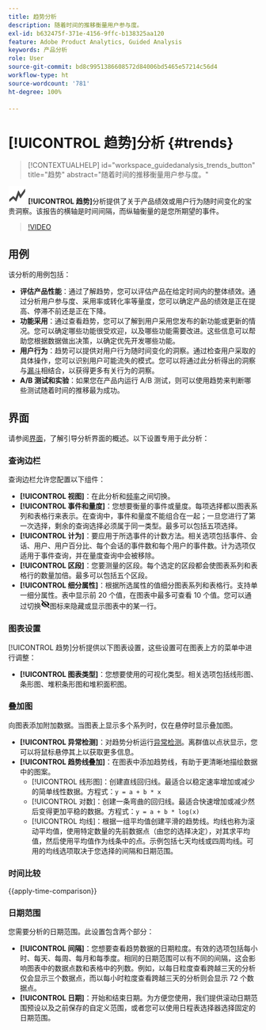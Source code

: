 ```yaml
---
title: 趋势分析
description: 随着时间的推移衡量用户参与度。
exl-id: b632475f-371e-4156-9ffc-b138325aa120
feature: Adobe Product Analytics, Guided Analysis
keywords: 产品分析
role: User
source-git-commit: bd8c9951386608572d84006bd5465e57214c56d4
workflow-type: ht
source-wordcount: '781'
ht-degree: 100%

---
```


# [!UICONTROL 趋势]分析 {#trends}

<!-- markdownlint-disable MD034 -->

>[!CONTEXTUALHELP]
>id="workspace_guidedanalysis_trends_button"
>title="趋势"
>abstract="随着时间的推移衡量用户参与度。"

<!-- markdownlint-enable MD034 -->

![GraphTrend](/help/assets/icons/GraphTrend.svg) **[!UICONTROL 趋势]**&#x200B;分析提供了关于产品绩效或用户行为随时间变化的宝贵洞察。该报告的横轴是时间间隔，而纵轴衡量的是您所期望的事件。


>[!VIDEO](https://video.tv.adobe.com/v/3421666/?quality=12&learn=on)

## 用例

该分析的用例包括：

* **评估产品性能**：通过了解趋势，您可以评估产品在给定时间内的整体绩效。通过分析用户参与度、采用率或转化率等量度，您可以确定产品的绩效是正在提高、停滞不前还是正在下降。
* **功能采用**：通过查看趋势，您可以了解到用户采用您发布的新功能或更新的情况。您可以确定哪些功能很受欢迎，以及哪些功能需要改进。这些信息可以帮助您根据数据做出决策，以确定优先开发哪些功能。
* **用户行为**：趋势可以提供对用户行为随时间变化的洞察。通过检查用户采取的具体操作，您可以识别用户可能流失的模式。您可以将通过此分析得出的洞察与[漏斗](funnel.md)相结合，以获得更多有关行为的洞察。
* **A/B 测试和实验**：如果您在产品内运行 A/B 测试，则可以使用趋势来判断哪些测试随着时间的推移最为成功。

## 界面

请参阅[界面](../overview.md#interface)，了解引导分析界面的概述。以下设置专用于此分析：

### 查询边栏

查询边栏允许您配置以下组件：

* **[!UICONTROL 视图]**：在此分析和[频率](frequency.md)之间切换。
* **[!UICONTROL 事件和量度]**：您想要衡量的事件或量度。每项选择都以图表系列和表格行来表示。在查询中，事件和量度不能组合在一起；一旦您进行了第一次选择，剩余的查询选择必须属于同一类型。最多可以包括五项选择。
* **[!UICONTROL 计为]**：要应用于所选事件的计数方法。相关选项包括事件、会话、用户、用户百分比、每个会话的事件数和每个用户的事件数。计为选项仅适用于事件查询，并在量度查询中会被移除。
* **[!UICONTROL 区段]**：您要测量的区段。每个选定的区段都会使图表系列和表格行的数量加倍。最多可以包括五个区段。
* **[!UICONTROL 细分属性]**：根据所选属性的值细分图表系列和表格行。支持单一细分属性。表中显示前 20 个值，在图表中最多可查看 10 个值。您可以通过切换![显示隐藏图标](../assets/hide-in-chart.png)图标来隐藏或显示图表中的某一行。

### 图表设置

[!UICONTROL 趋势]分析提供以下图表设置，这些设置可在图表上方的菜单中进行调整：

* **[!UICONTROL 图表类型]**：您想要使用的可视化类型。相关选项包括线形图、条形图、堆积条形图和堆积面积图。

### 叠加图

向图表添加附加数据。当图表上显示多个系列时，仅在悬停时显示叠加图。

* **[!UICONTROL 异常检测]**：对趋势分析运行[异常检测](/help/analysis-workspace/c-anomaly-detection/anomaly-detection.md)。离群值以点状显示，您可以将鼠标悬停其上以获取更多信息。
* **[!UICONTROL 趋势线叠加]**：在图表中添加趋势线，有助于更清晰地描绘数据中的图案。
   * [!UICONTROL 线形图]：创建直线回归线。最适合以稳定速率增加或减少的简单线性数据。方程式：`y = a + b * x`
   * [!UICONTROL 对数]：创建一条弯曲的回归线。最适合快速增加或减少然后变得更加平稳的数据。方程式：`y = a + b * log(x)`
   * [!UICONTROL 均线]：根据一组平均值创建平滑的趋势线。均线也称为滚动平均值，使用特定数量的先前数据点（由您的选择决定），对其求平均值，然后使用平均值作为线条中的点。示例包括七天均线或四周均线。可用的均线选项取决于您选择的间隔和日期范围。

### 时间比较

{{apply-time-comparison}}


### 日期范围

您需要分析的日期范围。此设置包含两个部分：

* **[!UICONTROL 间隔]**：您想要查看趋势数据的日期粒度。有效的选项包括每小时、每天、每周、每月和每季度。相同的日期范围可以有不同的间隔，这会影响图表中的数据点数和表格中的列数。例如，以每日粒度查看跨越三天的分析仅会显示三个数据点，而以每小时粒度查看跨越三天的分析则会显示 72 个数据点。
* **[!UICONTROL 日期]**：开始和结束日期。为方便您使用，我们提供滚动日期范围预设以及之前保存的自定义范围，或者您可以使用日程表选择器选择固定的日期范围。


<!--

## Example

See below for an example of the analysis.

![Trends compare](../assets/trends-compare.png)

-->